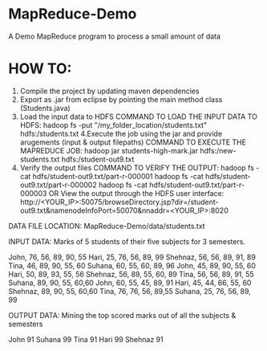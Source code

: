 # MapReduce-Demo
A Demo MapReduce program to process a small amount of data 

# HOW TO:

1. Compile the project by updating maven dependencies 
2. Export as .jar from eclipse by pointing the main method class (Students.java)
3. Load the input data to HDFS
    COMMAND TO LOAD THE INPUT DATA TO HDFS: 
    hadoop fs -put "/my_folder_location/students.txt" hdfs:/students.txt
4.Execute the job using the jar and provide arugements (input & output filepaths) 
    COMMAND TO EXECUTE THE MAPREDUCE JOB: 
    hadoop jar students-high-mark.jar hdfs:/new-students.txt hdfs:/student-out9.txt
5. Verify the output files
    COMMAND TO VERIFY THE OUTPUT:
    hadoop fs -cat hdfs/student-out9.txt/part-r-000001
    hadoop fs -cat hdfs/student-out9.txt/part-r-000002
    hadoop fs -cat hdfs/student-out9.txt/part-r-000003
                        OR 
View the output through the HDFS user interface:
http://<YOUR_IP>:50075/browseDirectory.jsp?dir=/student-out9.txt&namenodeInfoPort=50070&nnaddr=<YOUR_IP>:8020

DATA FILE LOCATION: 
MapReduce-Demo/data/students.txt

INPUT DATA: 
Marks of 5 students of their five subjects for 3 semesters. 

John, 76, 56, 89, 90, 55
Hari, 25, 76, 56, 89, 99
Shehnaz, 56, 56, 89, 91, 89
Tina, 46, 89, 90, 55, 60
Suhana, 60, 55, 60, 89, 96
John, 45, 89, 90, 55, 60
Hari, 50, 89, 93, 55, 56
Shehnaz, 56, 89, 55, 60, 89
Tina, 56, 56, 89, 91, 55
Suhana,  89, 90, 55, 60,60
John, 60, 55, 45, 89, 91
Hari, 45, 44, 66, 55, 60
Shehnaz,  89, 90, 55, 60,60
Tina, 76, 76, 56, 89,55
Suhana, 25, 76, 56, 89, 99


OUTPUT DATA:
Mining the top scored marks out of all the subjects & semesters

John	91
Suhana	99
Tina	91
Hari	99
Shehnaz	91
